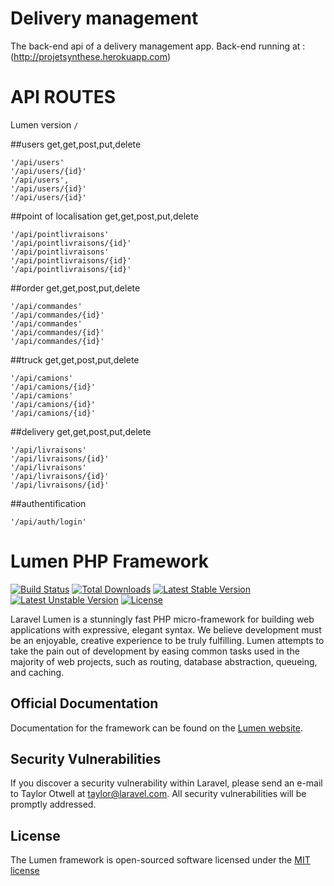 # Delivery management
The back-end api of a delivery management app.
Back-end running at : (http://projetsynthese.herokuapp.com)

# API ROUTES 
Lumen version ```/```


##users
get,get,post,put,delete
``` 
'/api/users'
'/api/users/{id}'
'/api/users',
'/api/users/{id}'
'/api/users/{id}'
```


##point of localisation
get,get,post,put,delete
``` 
'/api/pointlivraisons'
'/api/pointlivraisons/{id}'
'/api/pointlivraisons'
'/api/pointlivraisons/{id}'
'/api/pointlivraisons/{id}'
```

##order
get,get,post,put,delete
```
'/api/commandes'
'/api/commandes/{id}'
'/api/commandes'
'/api/commandes/{id}'
'/api/commandes/{id}'
```


##truck
get,get,post,put,delete
 ```
'/api/camions'
'/api/camions/{id}'
'/api/camions'
'/api/camions/{id}'
'/api/camions/{id}'
 ```

 ##delivery
 get,get,post,put,delete
 ``` 
'/api/livraisons'
'/api/livraisons/{id}'
'/api/livraisons'
'/api/livraisons/{id}'
'/api/livraisons/{id}'
 ```

 ##authentification
 ```
'/api/auth/login'
```



# Lumen PHP Framework

[![Build Status](https://travis-ci.org/laravel/lumen-framework.svg)](https://travis-ci.org/laravel/lumen-framework)
[![Total Downloads](https://poser.pugx.org/laravel/lumen-framework/d/total.svg)](https://packagist.org/packages/laravel/lumen-framework)
[![Latest Stable Version](https://poser.pugx.org/laravel/lumen-framework/v/stable.svg)](https://packagist.org/packages/laravel/lumen-framework)
[![Latest Unstable Version](https://poser.pugx.org/laravel/lumen-framework/v/unstable.svg)](https://packagist.org/packages/laravel/lumen-framework)
[![License](https://poser.pugx.org/laravel/lumen-framework/license.svg)](https://packagist.org/packages/laravel/lumen-framework)

Laravel Lumen is a stunningly fast PHP micro-framework for building web applications with expressive, elegant syntax. We believe development must be an enjoyable, creative experience to be truly fulfilling. Lumen attempts to take the pain out of development by easing common tasks used in the majority of web projects, such as routing, database abstraction, queueing, and caching.

## Official Documentation

Documentation for the framework can be found on the [Lumen website](http://lumen.laravel.com/docs).

## Security Vulnerabilities

If you discover a security vulnerability within Laravel, please send an e-mail to Taylor Otwell at taylor@laravel.com. All security vulnerabilities will be promptly addressed.

## License

The Lumen framework is open-sourced software licensed under the [MIT license](http://opensource.org/licenses/MIT)
